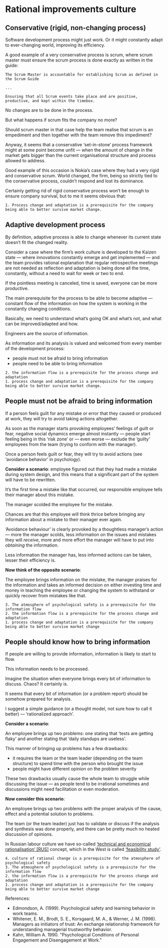 # Rational improvements culture

## Conservative (rigid, non-changing process)

Software development process might just work. Or it might constantly adapt to ever-changing world, improving its efficiency.

A good example of a very conservative process is scrum, where scrum master must ensure the scrum process is done exactly as written in the guide:

```
The Scrum Master is accountable for establishing Scrum as defined in the Scrum Guide

...

Ensuring that all Scrum events take place and are positive, productive, and kept within the timebox.
```
No changes are to be done in the process.

But what happens if scrum fits the company no more?

Should scrum master in that case help the team realise that scrum is an empediment and then together with the team remove this impediment?

Anyway, it seems that a conservative ‘set-in-stone’ process framework might at some point become unfit — when the amount of change in the market gets bigger than the current organisational structure and process allowed to address.

Good example of this occasion is Nokia’s case where they had a very rigid and conservative scrum. World changed, the firm, being so strictly tied to the conservative process, couldn’t respond and lost its dominance.

Certainly getting rid of rigid conservative process won’t be enough to ensure company survival, but to me it seems obvious that:

```
1. Process change and adaptation is a prerequisite for the company being able to better survive market change.
```

## Adaptive development process

By definition, adaptive process is able to change whenever its current state doesn’t fit the changed reality.

Consider a case where the firm’s work culture is developed to the Kaizen state — where innovations constantly emerge and get implemented — and the team provides rational explanation that regular retrospective meetings are not needed as reflection and adaptation is being done all the time, constantly, without a need to wait for week or two to end.

If the pointless meeting is canceled, time is saved, everyone can be more productive.

The main prerequisite for the process to be able to become adaptive — constant flow of the information on how the system is working in the constantly changing conditions.

Basically, we need to understand what’s going OK and what’s not, and what can be improved/adapted and how.

Engineers are the source of information.

As information and its analysis is valued and welcomed from every member of the development process:
- people must not be afraid to bring information
- people need to be able to bring information

```
2. the information flow is a prerequisite for the process change and adaptation
1. process change and adaptation is a prerequisite for the company being able to better survive market change.
```

## People must not be afraid to bring information

If a person feels guilt for any mistake or error that they caused or produced at work, they will try to avoid taking actions altogether.

As soon as the manager starts provoking employees’ feelings of guilt or fear, negative social dynamics emerge almost instantly — people start feeling being in this ‘risk zone’ or — even worse — exclude the ‘guilty’ employees from the team (trying to conform with the manager).

Once a person feels guilt or fear, they will try to avoid actions (see ‘avoidance behavior’ in psychology).

**Consider a scenario**: employee figured out that they had made a mistake during system design, and this means that a significant part of the system will have to be rewritten.

It’s the first time a mistake like that occurred, our responsible employee tells their manager about this mistake.

The manager scolded the employee for the mistake.

Chances are that this employee will think thrice before bringing any information about a mistake to their manager ever again.

‘Avoidance behaviour’ is clearly provoked by a thoughtless manager’s action — more the manager scolds, less information on the issues and mistakes they will _receive_, more and more effort the manager will have to put into _obtaining_ the information.

Less information the manager has, less informed actions can be taken, lesser their efficiency is.

**Now think of the opposite scenario**:

The employee brings information on the mistake, the manager praises for the information and takes an informed decision on either investing time and money in teaching the employee or changing the system to withstand or quickly recover from mistakes like that.

```
3. The atmosphere of psychological safety is a prerequisite for the information flow
2. the information flow is a prerequisite for the process change and adaptation
1. process change and adaptation is a prerequisite for the company being able to better survive market change
```

## People should know how to bring information

If people are willing to provide information, information is likely to start to flow.

This information needs to be processed.

Imagine the situation when everyone brings every bit of information to discuss. Chaos? It certainly is.

It seems that every bit of information (or a problem report) should be somehow prepared for analysis.

I suggest a simple guidance (or a thought model, not sure how to call it better) — ‘rationalized approach’.

**Consider a scenario**:

An employee brings up two problems: one stating that ‘tests are getting flaky’ and another stating that ‘daily standups are useless’.

This manner of bringing up problems has a few drawbacks:
- it requires the team or the team leader (depending on the team structure) to spend time with the person who brought the issue
- people might have different opinion on the problem severity

These two drawbacks usually cause the whole team to struggle while discussing the issue — as people tend to be irrational sometimes and discussions might need facilitation or even moderation.

**Now consider this scenario**:

An employee brings up two problems _with_ the proper analysis of the cause, effect and a potential solution to problems.

The team (or the team leader) just has to validate or discuss if the analysis and synthesis was done properly, and there can be pretty much no heated discussion of opinions.

In Russian labour culture we have so-called [‘technical and economical rationalisation’ [RUS]](https://ru.wikipedia.org/wiki/Технико-экономическое_обоснование) concept, which in the West is called [‘feasibility study’](https://en.wikipedia.org/wiki/Feasibility_study).

```
4. culture of rational change is a prerequisite for the atmosphere of psychological safety
3. The atmosphere of psychological safety is a prerequisite for the information flow
2. the information flow is a prerequisite for the process change and adaptation
1. process change and adaptation is a prerequisite for the company being able to better survive market change
```

References:
- Edmondson, A. (1999). Psychological safety and learning behavior in work teams.
- Whitener, E. M., Brodt, S. E., Korsgaard, M. A., & Werner, J. M. (1998). Managers as initiators of trust: An exchange relationship framework for understanding managerial trustworthy behavior.
- Kahn, William A. 1990. "Psychological Conditions of Personal Engagement and Disengagement at Work."

